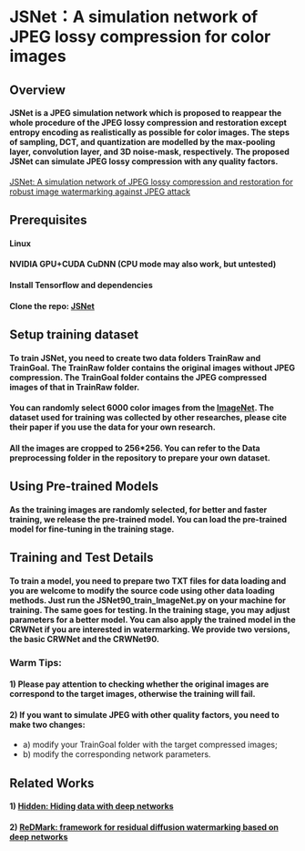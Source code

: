 # JSNet：A simulation network of JPEG lossy compression for color images
## Overview
#### JSNet is a JPEG simulation network which is proposed to reappear the whole procedure of the JPEG lossy compression and restoration except entropy encoding as realistically as possible for color images. The steps of sampling, DCT, and quantization are modelled by the max-pooling layer, convolution layer, and 3D noise-mask, respectively. The proposed JSNet can simulate JPEG lossy compression with any quality factors. 
[JSNet: A simulation network of JPEG lossy compression and restoration for robust image watermarking against JPEG attack](https://www.sciencedirect.com/science/article/abs/pii/S1077314220300783)

## Prerequisites
#### Linux
#### NVIDIA GPU+CUDA CuDNN (CPU mode may also work, but untested)
#### Install Tensorflow and dependencies
#### Clone the repo: [JSNet](https://github.com/winkeywoo2020/JSNet)

## Setup training dataset
#### To train JSNet, you need to create two data folders TrainRaw and TrainGoal. The TrainRaw folder contains the original images without JPEG compression. The TrainGoal folder contains the JPEG compressed images of that in TrainRaw folder. 
#### You can randomly select 6000 color images from the [ImageNet](http://www.image-net.org/). The dataset used for training was collected by other researches, please cite their paper if you use the data for your own research.
#### All the images are cropped to 256*256. You can refer to the Data preprocessing folder in the repository to prepare your own dataset.

## Using Pre-trained Models
#### As the training images are randomly selected, for better and faster training, we release the pre-trained model. You can load the pre-trained model for fine-tuning in the training stage.

## Training and Test Details
#### To train a model, you need to prepare two TXT files for data loading and you are welcome to modify the source code using other data loading methods. Just run the JSNet90_train_ImageNet.py on your machine for training. The same goes for testing. In the training stage, you may adjust parameters for a better model. You can also apply the trained model in the CRWNet if you are interested in watermarking. We provide two versions, the basic CRWNet and the CRWNet90.
### Warm Tips: 
#### 1)	Please pay attention to checking whether the original images are correspond to the target images, otherwise the training will fail.
#### 2)	If you want to simulate JPEG with other quality factors, you need to make two changes:
* a) modify your TrainGoal folder with the target compressed images;
* b) modify the corresponding network parameters.

## Related Works
#### 1) [Hidden: Hiding data with deep networks](https://openaccess.thecvf.com/content_ECCV_2018/html/Jiren_Zhu_HiDDeN_Hiding_Data_ECCV_2018_paper.html) 
#### 2) [ReDMark: framework for residual diffusion watermarking based on deep networks](https://www.sciencedirect.com/science/article/abs/pii/S0957417419308759)







